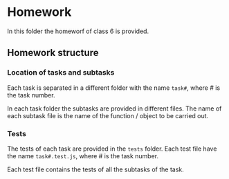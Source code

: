 # Homework

In this folder the homeworf of class 6 is provided.

## Homework structure

### Location of tasks and subtasks
Each task is separated in a different folder with the name `task#`, where # is the task number.

In each task folder the subtasks are provided in different files. The name of each subtask file is the name of the function / object to be carried out.

### Tests
The tests of each task are provided in the `tests` folder. Each test file have the name `task#.test.js`, where # is the task number.

Each test file contains the tests of all the subtasks of the task.